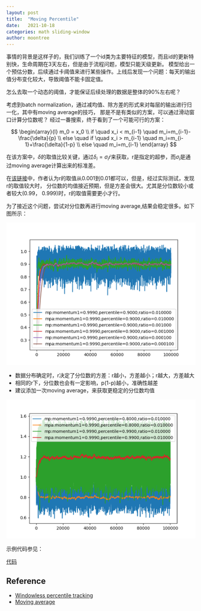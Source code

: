 ```yaml
---
layout: post
title:  "Moving Percentile"
date:   2021-10-18
categories: math sliding-window
author: moontree
---
```


事情的背景是这样子的，我们训练了一个id类为主要特征的模型，而且id的更新特别快，生命周期在3天左右，但是由于流程问题，模型只能天级更新。
模型给出一个预估分数，后续通过卡阈值来进行某些操作。上线后发现一个问题：每天的输出值分布变化较大，导致阈值不能卡固定值。

怎么去取一个动态的阈值，才能保证后续处理的数据是整体的90%左右呢？

考虑到batch normalization，通过减均值、除方差的形式来对每层的输出进行归一化，其中有moving average的技巧，
那是不是有类似的方案，可以通过滑动窗口计算分位数呢？ 经过一番搜索，终于看到了一个可能可行的方案：

$$
\begin{array}{l}
m_0 = x_0 \\
if  \quad x_i < m_{i-1}  \quad m_i=m_{i-1}-\frac{\delta}{p} \\
else \quad if \quad x_i > m_{i-1}  \quad m_i=m_{i-1}+\frac{\delta}{1-p} \\
else \quad m_i=m_{i-1}
\end{array}
$$

在该方案中，$\delta$的取值比较关键，通过$\delta_i=\sigma_i\dot r$来获取，r是指定的超参，而$\sigma_i$是通过moving average计算出来的标准差。

在[该链接](https://mjambon.com/2016-07-23-moving-percentile/)中，作者认为r的取值从0.001到0.01都可以，但是，经过实际测试，发现r的取值较大时，
分位数的均值接近预期，但是方差会很大。尤其是分位数较小或者较大(0.99， 0.999)时，r的取值需要更小才行。

为了接近这个问题，尝试对分位数再进行moving average,结果会稳定很多。如下图所示：

![](/static/img/moving_percentile.png)

- 数据分布确定时，r决定了分位数的方差：r越小，方差越小；r越大，方差越大
- 相同的r下，分位数也会有一定影响，p(1-p)越小，准确性越差
- 建议添加一次moving average，来获取更稳定的分位数均值


![](/static/img/moving_percentile_2.png)

示例代码参见：

[代码](https://github.com/moontree/moontree.github.io/blob/master/examples/moving_percentile.py)

## Reference
- [Windowless percentile tracking](https://mjambon.com/2016-07-23-moving-percentile/)
- [Moving average](https://en.wikipedia.org/wiki/Moving_average#Exponential_moving_average)
